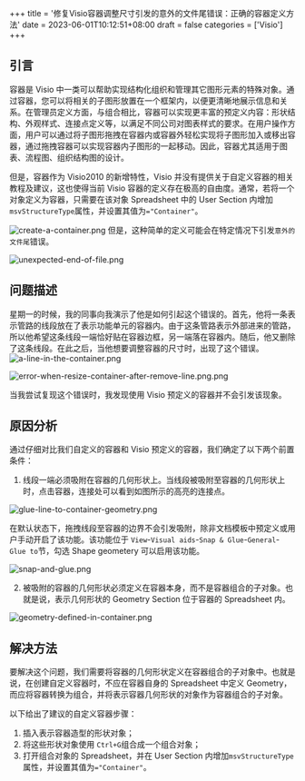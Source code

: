+++
title = '修复Visio容器调整尺寸引发的意外的文件尾错误：正确的容器定义方法'
date = 2023-06-01T10:12:51+08:00
draft = false
categories = ['Visio']
+++

## 引言

容器是 Visio 中一类可以帮助实现结构化组织和管理其它图形元素的特殊对象。通过容器，您可以将相关的子图形放置在一个框架内，以便更清晰地展示信息和关系。在管理员定义方面，与组合相比，容器可以实现更丰富的预定义内容：形状结构、外观样式、连接点定义等，以满足不同公司对图表样式的要求。在用户操作方面，用户可以通过将子图形拖拽在容器内或容器外轻松实现将子图形加入或移出容器，通过拖拽容器可以实现容器内子图形的一起移动。因此，容器尤其适用于图表、流程图、组织结构图的设计。

但是，容器作为 Visio2010 的新增特性，Visio 并没有提供关于自定义容器的相关教程及建议，这也使得当前 Visio 容器的定义存在极高的自由度。通常，若将一个对象定义为容器，只需要在该对象 Spreadsheet 中的 User Section 内增加`msvStructureType`属性，并设置其值为`="Container"`。

![create-a-container.png](https://s2.loli.net/2023/06/01/F7hI19NnCyGziPt.png)
但是，这种简单的定义可能会在特定情况下引发`意外的文件尾`错误。

![unexpected-end-of-file.png](https://s2.loli.net/2023/06/01/TYaG18djwNZW2sL.png)

## 问题描述

星期一的时候，我的同事向我演示了他是如何引起这个错误的。首先，他将一条表示管路的线段放在了表示功能单元的容器内。由于这条管路表示外部进来的管路，所以他希望这条线段一端恰好贴在容器边框，另一端落在容器内。随后，他又删除了这条线段。在此之后，当他想要调整容器的尺寸时，出现了这个错误。
![a-line-in-the-container.png](https://s2.loli.net/2023/06/01/7PwEGvabXVqdio6.png)

![error-when-resize-container-after-remove-line.png.png](https://s2.loli.net/2023/06/01/bDJ3cExyn1Qehsk.png)

当我尝试复现这个错误时，我发现使用 Visio 预定义的容器并不会引发该现象。

## 原因分析

通过仔细对比我们自定义的容器和 Visio 预定义的容器，我们确定了以下两个前置条件：

1. 线段一端必须吸附在容器的几何形状上。当线段被吸附至容器的几何形状上时，点击容器，连接处可以看到如图所示的高亮的连接点。

![glue-line-to-container-geometry.png](https://s2.loli.net/2023/06/01/CDl6AM3PNg4HtLG.png)

在默认状态下，拖拽线段至容器的边界不会引发吸附，除非文档模板中预定义或用户手动开启了该功能。该功能位于 `View`-`Visual aids`-`Snap & Glue`-`General`-`Glue to`节，勾选 Shape geometery 可以启用该功能。

![snap-and-glue.png](https://s2.loli.net/2023/06/01/RVMuCWfdjAyXeiE.png)

2. 被吸附的容器的几何形状必须定义在容器本身，而不是容器组合的子对象。也就是说，表示几何形状的 Geometry Section 位于容器的 Spreadsheet 内。

![geometry-defined-in-container.png](https://s2.loli.net/2023/06/01/imehkFnI6H94NzU.png)

## 解决方法

要解决这个问题，我们需要将容器的几何形状定义在容器组合的子对象中。也就是说，在创建自定义容器时，不应在容器自身的 Spreadsheet 中定义 Geometry，而应将容器转换为组合，并将表示容器几何形状的对象作为容器组合的子对象。

以下给出了建议的自定义容器步骤：

1. 插入表示容器造型的形状对象；
2. 将这些形状对象使用 `Ctrl+G`组合成一个组合对象；
3. 打开组合对象的 Spreadsheet，并在 User Section 内增加`msvStructureType`属性，并设置其值为`="Container"`。